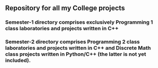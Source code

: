 ## Repository for all my College projects 
### Semester-1 directory comprises exclusively Programming 1 class laboratories and projects written in C++
### Semester-2 directory comprises Programming 2 class laboratories and projects written in C++ and Discrete Math class projects written in Python/C++ (the latter is not yet included).



